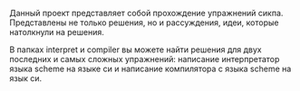 Данный проект представляет собой прохождение упражнений
сикпа. Представлены не только решения, но и рассуждения, идеи, которые
натолкнули на решения.

В папках interpret и compiler вы можете найти решения для двух
последних и самых сложных упражнений: написание интерпретатор языка
scheme на языке си и написание компилятора с языка scheme на язык си.
